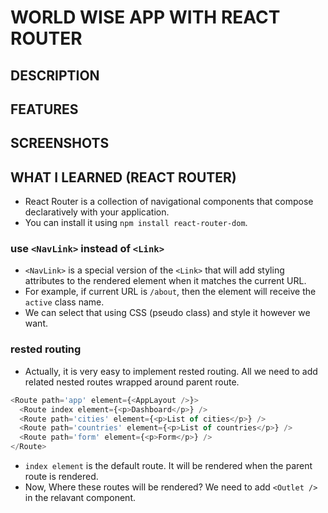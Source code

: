 # WORLD WISE APP WITH REACT ROUTER

## DESCRIPTION

## FEATURES

## SCREENSHOTS

## WHAT I LEARNED (REACT ROUTER)

- React Router is a collection of navigational components that compose declaratively with your application.
- You can install it using `npm install react-router-dom`.

### use `<NavLink>` instead of `<Link>`

- `<NavLink>` is a special version of the `<Link>` that will add styling attributes to the rendered element when it matches the current URL.
- For example, if current URL is `/about`, then the element will receive the `active` class name.
- We can select that using CSS (pseudo class) and style it however we want.

### rested routing

- Actually, it is very easy to implement rested routing. All we need to add related nested routes wrapped around parent route.

```js
<Route path='app' element={<AppLayout />}>
  <Route index element={<p>Dashboard</p>} />
  <Route path='cities' element={<p>List of cities</p>} />
  <Route path='countries' element={<p>List of countries</p>} />
  <Route path='form' element={<p>Form</p>} />
</Route>
```

- `index element` is the default route. It will be rendered when the parent route is rendered.
- Now, Where these routes will be rendered? We need to add `<Outlet />` in the relavant component.
